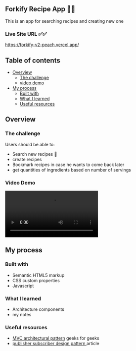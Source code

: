 ## Forkify Recipe App 👨‍🍳

This is an app for searching recipes and creating new one

### Live Site URL ✅✅

https://forkify-v2-peach.vercel.app/

## Table of contents

- [Overview](#overview)
  - [The challenge](#the-challenge)
  - [video demo](#video-demo)
- [My process](#my-process)
  - [Built with](#built-with)
  - [What I learned](#what-i-learned)
  - [Useful resources](#useful-resources)

## Overview

### The challenge

Users should be able to:

- Search new recipes 🍕
- create recipes
- Bookmark recipes in case he wants to come back later
- get quantities of ingredients based on number of servings

### Video Demo

<video src="Forkify.mp4" controls title="Title"></video>

## My process

### Built with

- Semantic HTML5 markup
- CSS custom properties
- Javascript

### What I learned

- Architecture components
- my notes

### Useful resources

- [MVC architectural pattern](https://www.geeksforgeeks.org/mvc-framework-introduction/)
  geeks for geeks
- [publisher subscriber design pattern ](https://medium.com/@thebabscraig/javascript-design-patterns-part-2-the-publisher-subscriber-pattern-8fe07e157213)article
